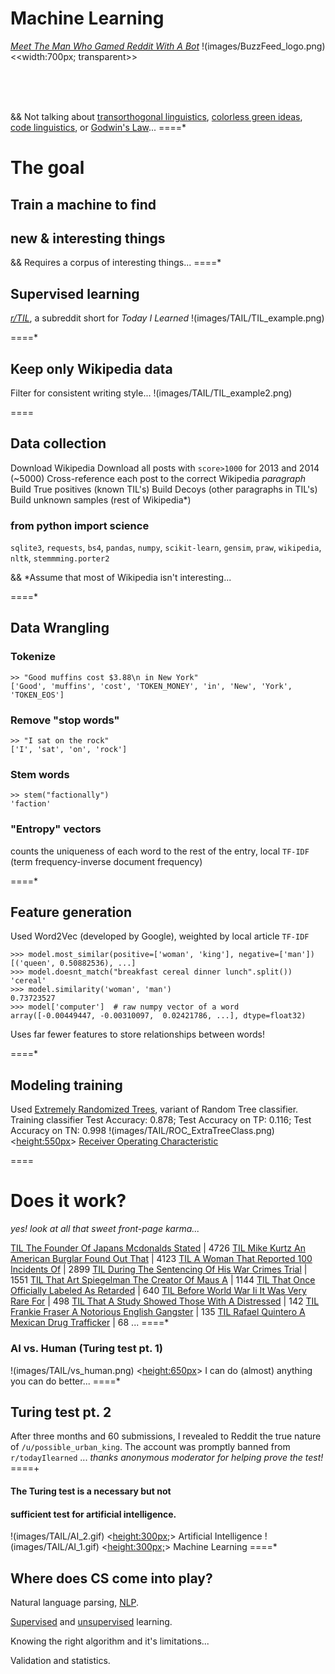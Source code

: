 # Machine Learning


*[Meet The Man Who Gamed Reddit With A Bot](http://www.buzzfeed.com/hamzashaban/today-ai-learned#.glVDa6wR2)*
!(images/BuzzFeed_logo.png) <<width:700px; transparent>> 

<br>
<br>
<br>

&& Not talking about [transorthogonal linguistics](https://github.com/thoppe/transorthogonal-linguistics), [colorless green ideas](https://github.com/thoppe/Colorless-Green-Ideas), [code linguistics](https://github.com/thoppe/code-linguistics), or [Godwin's Law](http://thoppe.github.io/godwins_law/#/)...
====*
# The goal

## Train a machine to find 
## new & interesting things

&& Requires a corpus of interesting things...
====*

## Supervised learning
*[r/TIL](http://www.reddit.com/r/todayilearned/)*, a subreddit short for _Today I Learned_
!(images/TAIL/TIL_example.png)

====*

## Keep only Wikipedia data
Filter for consistent writing style...
!(images/TAIL/TIL_example2.png)

====

## Data collection

Download Wikipedia
Download all posts with `score>1000` for 2013 and 2014 (~5000)
Cross-reference each post to the correct Wikipedia _paragraph_
Build True positives (known TIL's)
Build Decoys (other paragraphs in TIL's)
Build unknown samples (rest of Wikipedia*)

### from python import science
`sqlite3`, `requests`, `bs4`, `pandas`, `numpy`, `scikit-learn`, 
`gensim`, `praw`, `wikipedia`, `nltk`, `stemmming.porter2`

&& *Assume that most of Wikipedia isn't interesting...

====*

## Data Wrangling
### Tokenize
    >> "Good muffins cost $3.88\n in New York"
    ['Good', 'muffins', 'cost', 'TOKEN_MONEY', 'in', 'New', 'York', 'TOKEN_EOS']
### Remove "stop words"
    >> "I sat on the rock"
    ['I', 'sat', 'on', 'rock']
### Stem words
    >> stem("factionally")
    'faction'
### "Entropy" vectors
counts the uniqueness of each word to the rest of the entry,
local `TF-IDF` (term frequency-inverse document frequency)

====*

## Feature generation
Used Word2Vec (developed by Google), 
weighted by local article `TF-IDF`

    >>> model.most_similar(positive=['woman', 'king'], negative=['man'])
    [('queen', 0.50882536), ...]
    >>> model.doesnt_match("breakfast cereal dinner lunch".split())
    'cereal'
    >>> model.similarity('woman', 'man')
    0.73723527
    >>> model['computer']  # raw numpy vector of a word
    array([-0.00449447, -0.00310097,  0.02421786, ...], dtype=float32)

Uses far fewer features to store relationships between words!

====*

## Modeling training
Used [Extremely Randomized Trees](http://scikit-learn.org/stable/modules/ensemble.html), variant of Random Tree classifier.
    Training classifier
    Test Accuracy: 0.878;    Test Accuracy on TP: 0.116;   Test Accuracy on TN: 0.998
!(images/TAIL/ROC_ExtraTreeClass.png) <<height:550px>> [Receiver Operating Characteristic](https://en.wikipedia.org/wiki/Receiver_operating_characteristic)

====

# Does it work?
_yes! look at all that sweet front-page karma..._

[TIL The Founder Of Japans Mcdonalds Stated](https://www.reddit.com/r/todayilearned/comments/37bvmu/til_the_founder_of_japans_mcdonalds_stated/) | 4726
[TIL Mike Kurtz An American Burglar Found Out That](https://www.reddit.com/r/todayilearned/comments/3eg5js/til_mike_kurtz_an_american_burglar_found_out_that/) | 4123
[TIL A Woman That Reported 100 Incidents Of](https://www.reddit.com/r/todayilearned/comments/38x454/til_a_woman_that_reported_100_incidents_of/) | 2899
[TIL During The Sentencing Of His War Crimes Trial](https://www.reddit.com/r/todayilearned/comments/3fvl39/til_during_the_sentencing_of_his_war_crimes_trial/) | 1551
[TIL That Art Spiegelman The Creator Of Maus A](https://www.reddit.com/r/todayilearned/comments/36ra0w/til_that_art_spiegelman_the_creator_of_maus_a/) | 1144
[TIL That Once Officially Labeled As Retarded](https://www.reddit.com/r/todayilearned/comments/3cayy3/til_that_once_officially_labelled_as_retarded/) | 640
[TIL Before World War Ii It Was Very Rare For](https://www.reddit.com/r/todayilearned/comments/3cjy9k/til_before_world_war_ii_it_was_very_rare_for/) | 498
[TIL That A Study Showed Those With A Distressed](https://www.reddit.com/r/todayilearned/comments/38iqur/til_that_a_study_showed_those_with_a_distressed/) | 142
[TIL Frankie Fraser A Notorious English Gangster](https://www.reddit.com/r/todayilearned/comments/3e2lw2/til_frankie_fraser_a_notorious_english_gangster/) | 135
[TIL Rafael Quintero A Mexican Drug Trafficker](https://www.reddit.com/r/todayilearned/comments/362d4l/til_rafael_quintero_a_mexican_drug_trafficker/) | 68
...
====*
### AI vs. Human (Turing test pt. 1)
!(images/TAIL/vs_human.png) <<height:650px>> I can do (almost) anything you can do better...
====*
## Turing test pt. 2
After three months and 60 submissions, I revealed to Reddit
the true nature of `/u/possible_urban_king`.
The account was promptly banned from `r/todayIlearned` ...
_thanks anonymous moderator for helping prove the test!_
====+
<br>
#### The Turing test is a necessary but not 
#### sufficient test for artificial intelligence.
!(images/TAIL/AI_2.gif) <<height:300px;>> Artificial Intelligence
!(images/TAIL/AI_1.gif) <<height:300px;>> Machine Learning
====*

## Where does CS come into play?

Natural language parsing, [NLP](https://en.wikipedia.org/wiki/Natural_language_processing).

[Supervised](https://en.wikipedia.org/wiki/Supervised_learning) and [unsupervised](https://en.wikipedia.org/wiki/Unsupervised_learning) learning.

Knowing the right algorithm and it's limitations...

Validation and statistics.